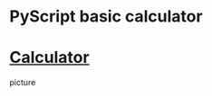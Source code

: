 # PyScript basic calculator

# <a href="https://mitkovtori.github.io/PyScript-Calculator/">Calculator</a>
picture
